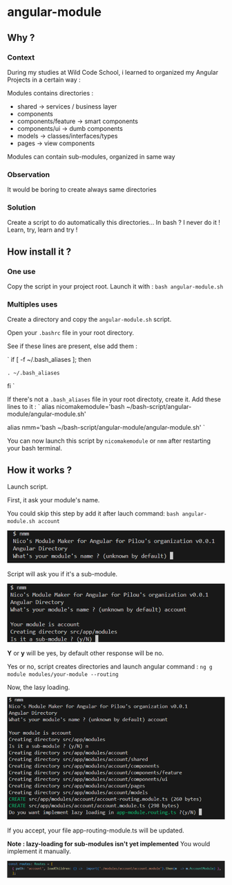 # angular-module
## Why ?
### Context
During my studies at Wild Code School, i learned to organized my Angular Projects in a certain way :

Modules contains directories :
* shared -> services / business layer
* components 
* components/feature -> smart components
* components/ui -> dumb components
* models -> classes/interfaces/types
* pages -> view components

Modules can contain sub-modules, organized in same way

### Observation
It would be boring to create always same directories

### Solution
Create a script to do automatically this directories...
In bash ?
I never do it !
Learn, try, learn and try !

## How install it ?
### One use
Copy the script in your project root.
Launch it with :
`
bash angular-module.sh
`
### Multiples uses
Create a directory and copy the `angular-module.sh` script.

Open your `.bashrc` file in your root directory.

See if these lines are present, else add them :

`
if [ -f ~/.bash_aliases ]; then

    . ~/.bash_aliases

fi
`

If there's not a `.bash_aliases` file in your root directoty, create it.
Add these lines to it :
`
alias nicomakemodule='bash ~/bash-script/angular-module/angular-module.sh'

alias nmm='bash ~/bash-script/angular-module/angular-module.sh'
`

You can now launch this script by `nicomakemodule` or `nmm` after restarting your bash terminal.

## How it works ?
Launch script.

First, it ask your module's name.

You could skip this step by add it after lauch command: `bash angular-module.sh account`

![capture of first question](help/images/img1.png)

Script will ask you if it's a sub-module.

![capture of second question](help/images/img2.png)

**Y** or **y** will be yes, by default other response will be no.

Yes or no, script creates directories and launch angular command :
`
ng g module modules/your-module --routing
`

Now, the lasy loading.

![capture of third question](help/images/img3.png)

If you accept, your file app-routing-module.ts will be updated.

**Note : lazy-loading for sub-modules isn't yet implemented** You would implement it manually.

![capture of routes updated](help/images/routes-updated.png)


